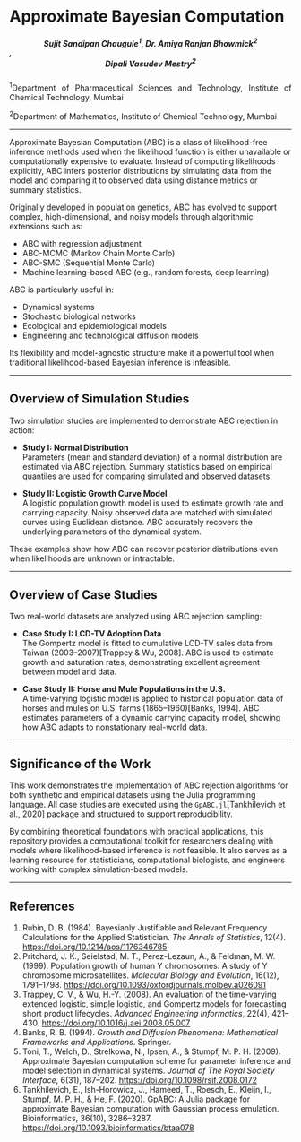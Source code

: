  # Approximate Bayesian Computation
 ##### <center>Sujit Sandipan Chaugule<sup>1</sup>, Dr. Amiya Ranjan Bhowmick<sup>2</sup></center>, <center>Dipali Vasudev Mestry<sup>2</sup>

<div style="text-align: justify;">
<sup>1</sup>Department of Pharmaceutical Sciences and Technology, Institute of Chemical Technology, Mumbai

<sup>2</sup>Department of Mathematics, Institute of Chemical Technology, Mumbai  
</div>

---
Approximate Bayesian Computation (ABC) is a class of likelihood-free inference methods used when the likelihood function is either unavailable or computationally expensive to evaluate. Instead of computing likelihoods explicitly, ABC infers posterior distributions by simulating data from the model and comparing it to observed data using distance metrics or summary statistics.

Originally developed in population genetics, ABC has evolved to support complex, high-dimensional, and noisy models through algorithmic extensions such as:
- ABC with regression adjustment
- ABC-MCMC (Markov Chain Monte Carlo)
- ABC-SMC (Sequential Monte Carlo)
- Machine learning-based ABC (e.g., random forests, deep learning)

ABC is particularly useful in:
- Dynamical systems
- Stochastic biological networks
- Ecological and epidemiological models
- Engineering and technological diffusion models

Its flexibility and model-agnostic structure make it a powerful tool when traditional likelihood-based Bayesian inference is infeasible.

---

## Overview of Simulation Studies

Two simulation studies are implemented to demonstrate ABC rejection in action:

- **Study I: Normal Distribution**  
  Parameters (mean and standard deviation) of a normal distribution are estimated via ABC rejection. Summary statistics based on empirical quantiles are used for comparing simulated and observed datasets.

- **Study II: Logistic Growth Curve Model**  
  A logistic population growth model is used to estimate growth rate and carrying capacity. Noisy observed data are matched with simulated curves using Euclidean distance. ABC accurately recovers the underlying parameters of the dynamical system.

These examples show how ABC can recover posterior distributions even when likelihoods are unknown or intractable.

---

## Overview of Case Studies

Two real-world datasets are analyzed using ABC rejection sampling:

- **Case Study I: LCD-TV Adoption Data**  
  The Gompertz model is fitted to cumulative LCD-TV sales data from Taiwan (2003–2007)[Trappey & Wu, 2008]. ABC is used to estimate growth and saturation rates, demonstrating excellent agreement between model and data.

- **Case Study II: Horse and Mule Populations in the U.S.**  
  A time-varying logistic model is applied to historical population data of horses and mules on U.S. farms (1865–1960)[Banks, 1994]. ABC estimates parameters of a dynamic carrying capacity model, showing how ABC adapts to nonstationary real-world data.

---

## Significance of the Work

This work demonstrates the implementation of ABC rejection algorithms for both synthetic and empirical datasets using the Julia programming language. All case studies are executed using the `GpABC.jl`[Tankhilevich et al., 2020] package and structured to support reproducibility.

By combining theoretical foundations with practical applications, this repository provides a computational toolkit for researchers dealing with models where likelihood-based inference is not feasible. It also serves as a learning resource for statisticians, computational biologists, and engineers working with complex simulation-based models.

---

## References

1. Rubin, D. B. (1984). Bayesianly Justifiable and Relevant Frequency Calculations for the Applied Statistician. *The Annals of Statistics*, 12(4). https://doi.org/10.1214/aos/1176346785  
2. Pritchard, J. K., Seielstad, M. T., Perez-Lezaun, A., & Feldman, M. W. (1999). Population growth of human Y chromosomes: A study of Y chromosome microsatellites. *Molecular Biology and Evolution*, 16(12), 1791–1798. https://doi.org/10.1093/oxfordjournals.molbev.a026091  
3. Trappey, C. V., & Wu, H.-Y. (2008). An evaluation of the time-varying extended logistic, simple logistic, and Gompertz models for forecasting short product lifecycles. *Advanced Engineering Informatics*, 22(4), 421–430. https://doi.org/10.1016/j.aei.2008.05.007  
4. Banks, R. B. (1994). *Growth and Diffusion Phenomena: Mathematical Frameworks and Applications*. Springer.  
5. Toni, T., Welch, D., Strelkowa, N., Ipsen, A., & Stumpf, M. P. H. (2009). Approximate Bayesian computation scheme for parameter inference and model selection in dynamical systems. *Journal of The Royal Society Interface*, 6(31), 187–202. https://doi.org/10.1098/rsif.2008.0172
6. Tankhilevich, E., Ish-Horowicz, J., Hameed, T., Roesch, E., Kleijn, I., Stumpf, M. P. H., & He, F. (2020). GpABC: A Julia package for approximate Bayesian computation with Gaussian process emulation. Bioinformatics, 36(10), 3286–3287. https://doi.org/10.1093/bioinformatics/btaa078
